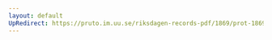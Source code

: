 ```yaml
---
layout: default
UpRedirect: https://pruto.im.uu.se/riksdagen-records-pdf/1869/prot-1869--fk--428/prot-1869--fk--428_068.pdf
---
```

